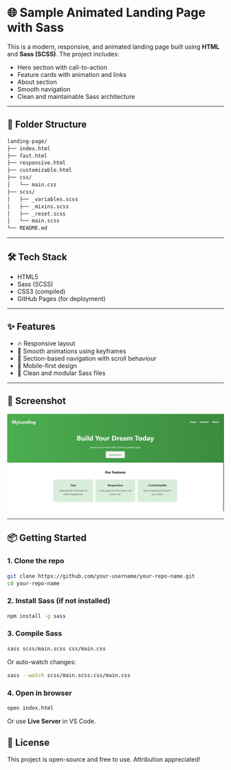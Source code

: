 # 🌐 Sample Animated Landing Page with Sass

This is a modern, responsive, and animated landing page built using **HTML** and **Sass (SCSS)**. The project includes:

- Hero section with call-to-action
- Feature cards with animation and links
- About section
- Smooth navigation
- Clean and maintainable Sass architecture

---

## 📁 Folder Structure
```bash
landing-page/
├── index.html
├── fast.html
├── responsive.html
├── customizable.html
├── css/
│   └── main.css
├── scss/
│   ├── _variables.scss
│   ├── _mixins.scss
│   ├── _reset.scss
│   └── main.scss
└── README.md
```
---

## 🛠️ Tech Stack

- HTML5
- Sass (SCSS)
- CSS3 (compiled)
- GitHub Pages (for deployment)

---

## ✨ Features

- 🔥 Responsive layout
- 💨 Smooth animations using keyframes
- 🎯 Section-based navigation with scroll behaviour
- 📱 Mobile-first design
- 🧱 Clean and modular Sass files

---

## 📸 Screenshot

![Landing Page Screenshot](screenshot.png)

---

## 📦 Getting Started

### 1. Clone the repo

```bash
git clone https://github.com/your-username/your-repo-name.git
cd your-repo-name
```

### 2. Install Sass (if not installed)

```bash
npm install -g sass
```

### 3. Compile Sass

```bash
sass scss/main.scss css/main.css
```

Or auto-watch changes:

```bash
sass --watch scss/main.scss:css/main.css
```

### 4. Open in browser

```bash
open index.html
```

Or use **Live Server** in VS Code.


## 🤝 License

This project is open-source and free to use. Attribution appreciated!


